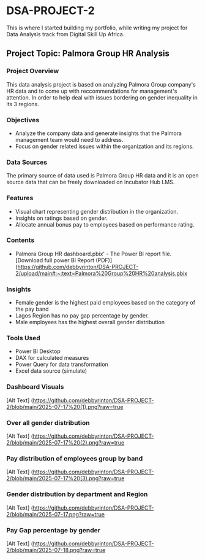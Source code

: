 # DSA-PROJECT-2
This is where I started building my portfolio, while writing my project for Data Analysis track from Digital Skill Up Africa.

## Project Topic:  Palmora Group HR Analysis

### Project Overview
This data analysis project is based on analyzing Palmora Group company's HR data and to come up with reccommendations for management's attention. In order to help deal with issues bordering on gender inequality in its 3 regions.

### Objectives
  - Analyze the company data and generate insights that the Palmora management team would need to address.
  - Focus on gender related issues within the organization and its regions.

### Data Sources
The primary source of data used is Palmora Group HR data and it is an open source data that can be freely downloaded on Incubator Hub LMS.

### Features
  - Visual chart representing gender distribution in the organization.
  - Insights on ratings based on gender.
  - Allocate annual bonus pay to employees based on performance rating.

###  Contents
  - Palmora Group HR dashboard.pbix' - The Power BI report file.
[Download full power BI Report (PDF)] (https://github.com/debbyrinton/DSA-PROJECT-2/upload/main#:~:text=Palmora%20Group%20HR%20analysis.pbix

### Insights
   - Female gender is the highest paid employees based on the category of the pay band
   - Lagos Region has no pay gap percentage by gender.
   - Male employees has the highest overall gender distribution

### Tools Used
   - Power BI Desktop
   - DAX for calculated measures
   - Power Query for data transformation
   - Excel data source (simulate)

### Dashboard Visuals
[Alt Text] (https://github.com/debbyrinton/DSA-PROJECT-2/blob/main/2025-07-17%20(1).png?raw=true

### Over all gender distribution 
[Alt Text] (https://github.com/debbyrinton/DSA-PROJECT-2/blob/main/2025-07-17%20(2).png?raw=true

### Pay distribution of employees group by band
[Alt Text] (https://github.com/debbyrinton/DSA-PROJECT-2/blob/main/2025-07-17%20(3).png?raw=true

### Gender distribution by department and Region
[Alt Text] (https://github.com/debbyrinton/DSA-PROJECT-2/blob/main/2025-07-17.png?raw=true

### Pay Gap percentage by gender
[Alt Text] (https://github.com/debbyrinton/DSA-PROJECT-2/blob/main/2025-07-18.png?raw=true
